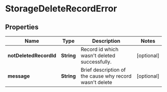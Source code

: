 
# StorageDeleteRecordError

## Properties
Name | Type | Description | Notes
------------ | ------------- | ------------- | -------------
**notDeletedRecordId** | **String** | Record id which wasn&#39;t deleted successfully. |  [optional]
**message** | **String** | Brief description of the cause why record wasn&#39;t delete |  [optional]



